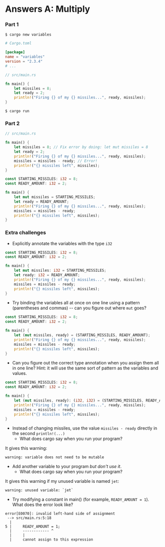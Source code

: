# Answers A: Multiply

### Part 1

```shell
$ cargo new variables
```

```toml
# Cargo.toml

[package]
name = "variables"
version = "2.3.4"
# ...
```


```rust
// src/main.rs

fn main() {
    let missiles = 8;
    let ready = 2;
    println!("Firing {} of my {} missiles...", ready, missiles);
}

```

```shell
$ cargo run
```

### Part 2

```rust
// src/main.rs

fn main() {
    let missiles = 8; // Fix error by doing: let mut missiles = 8
    let ready = 2;
    println!("Firing {} of my {} missiles...", ready, missiles);
    missiles = missiles - ready; // Error!
    println!("{} missiles left", missiles);
}
```


```rust
const STARTING_MISSILES: i32 = 8;
const READY_AMOUNT: i32 = 2;

fn main() {
    let mut missiles = STARTING_MISSILES;
    let ready = READY_AMOUNT;
    println!("Firing {} of my {} missiles...", ready, missiles);
    missiles = missiles - ready;
    println!("{} missiles left", missiles);
}
```

### Extra challenges

- Explicitly annotate the variables with the type `i32`

```rust
const STARTING_MISSILES: i32 = 8;
const READY_AMOUNT: i32 = 2;

fn main() {
    let mut missiles: i32 = STARTING_MISSILES;
    let ready: i32 = READY_AMOUNT;
    println!("Firing {} of my {} missiles...", ready, missiles);
    missiles = missiles - ready;
    println!("{} missiles left", missiles);
}
```

- Try binding the variables all at once on one line using a pattern (parentheses and commas) -- can you figure out where `mut` goes?

```rust
const STARTING_MISSILES: i32 = 8;
const READY_AMOUNT: i32 = 2;

fn main() {
    let (mut missiles, ready) = (STARTING_MISSILES, READY_AMOUNT);
    println!("Firing {} of my {} missiles...", ready, missiles);
    missiles = missiles - ready;
    println!("{} missiles left", missiles);
}

```

- Can you figure out the correct type annotation when you assign them all in one line? Hint: it will use the same sort of pattern as the variables and values.

```rust
const STARTING_MISSILES: i32 = 8;
const READY_AMOUNT: i32 = 2;

fn main() {
    let (mut missiles, ready): (i32, i32) = (STARTING_MISSILES, READY_AMOUNT);
    println!("Firing {} of my {} missiles...", ready, missiles);
    missiles = missiles - ready;
    println!("{} missiles left", missiles);
}
```

- Instead of changing missiles, use the value `missiles - ready` directly in the second `println!(...)`
  - What does cargo say when you run your program?  

It gives this warning:

```
warning: variable does not need to be mutable
```

- Add another variable to your program *but don't use it*.
  - What does cargo say when you run your program?  

It gives this warning if my unused variable is named `jet`:

```
warning: unused variable: `jet`
```

- Try modifying a constant in main() (for example, `READY_AMOUNT = 1`). What does the error look like?

```
error[E0070]: invalid left-hand side of assignment
 --> src/main.rs:5:18
  |
5 |     READY_AMOUNT = 1;
  |     ------------ ^
  |     |
  |     cannot assign to this expression
```
